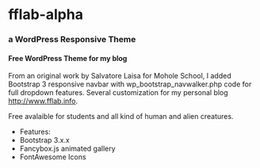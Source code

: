 # fflab-alpha
<h3>a WordPress Responsive Theme</h3>
<h4>Free WordPress Theme for my blog</h4>

From an original work by Salvatore Laisa for Mohole School,
I added Bootstrap 3 responsive navbar with wp_bootstrap_navwalker.php code for full dropdown features.
Several customization for my personal blog http://www.fflab.info.

Free avalaible for students and all kind of human and alien creatures.

- Features:
- Bootstrap 3.x.x
- Fancybox.js animated gallery
- FontAwesome Icons

